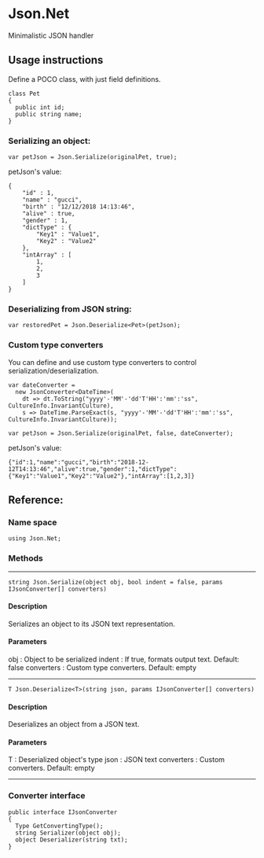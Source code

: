 # Json.Net
Minimalistic JSON handler


## Usage instructions
Define a POCO class, with just field definitions.

```
class Pet
{
  public int id;
  public string name;
}
```

### Serializing an object:
`var petJson = Json.Serialize(originalPet, true);`

petJson's value:

```
{
	"id" : 1,
	"name" : "gucci",
	"birth" : "12/12/2018 14:13:46",
	"alive" : true,
	"gender" : 1,
	"dictType" : {
		"Key1" : "Value1",
		"Key2" : "Value2"
	},
	"intArray" : [
		1,
		2,
		3
	]
}
```

### Deserializing from JSON string:
`var restoredPet = Json.Deserialize<Pet>(petJson);`              

### Custom type converters
You can define and use custom type converters to control serialization/deserialization.
```
var dateConverter = 
  new JsonConverter<DateTime>(
    dt => dt.ToString("yyyy'-'MM'-'dd'T'HH':'mm':'ss", CultureInfo.InvariantCulture),
    s => DateTime.ParseExact(s, "yyyy'-'MM'-'dd'T'HH':'mm':'ss", CultureInfo.InvariantCulture));
  
var petJson = Json.Serialize(originalPet, false, dateConverter);
```

petJson's value:
```
{"id":1,"name":"gucci","birth":"2018-12-12T14:13:46","alive":true,"gender":1,"dictType":{"Key1":"Value1","Key2":"Value2"},"intArray":[1,2,3]}
```

## Reference:

### Name space
  `using Json.Net;`

### Methods
***
  `string Json.Serialize(object obj, bool indent = false, params IJsonConverter[] converters)`

  #### Description
  Serializes an object to its JSON text representation.

  #### Parameters
  obj        : Object to be serialized
  indent     : If true, formats output text. Default: false
  converters : Custom type converters. Default: empty
  
***
  `T Json.Deserialize<T>(string json, params IJsonConverter[] converters)`
  
  #### Description
  Deserializes an object from a JSON text.
  
  #### Parameters
  T : Deserialized object's type
  json : JSON text
  converters : Custom converters. Default: empty
  
***

### Converter interface
```
public interface IJsonConverter
{
  Type GetConvertingType();
  string Serializer(object obj);
  object Deserializer(string txt);
}
```  
